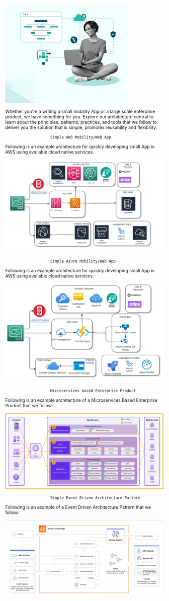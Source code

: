![alt text](image-1.png)

Whether you're a writing a small mobility App or a large scale enterprise product, we have something for you. Explore our architecture central to learn about the principles, patterns, practices, and tools that we follow to deliver you the solution that is simple, promotes reusability and flexibility.


                        Simple AWS Mobility/Web App

Following is an example architecture for quickly developing small App in AWS using available cloud native services.

![alt text](image.png)

                        Simple Azure Mobility/Web App

Following is an example architecture for quickly developing small App in AWS using available cloud native services.

![alt text](image-2.png)

                        Microservices based Enterprise Product

Following is an example architecture of a Microservices Based Enterprise Product that we follow:

![alt text](image-3.png)

                        Simple Event Driven Architecture Pattern

Following is an example of a Event Driven Architecture Pattern that we follow:
 
![alt text](image-4.png)

